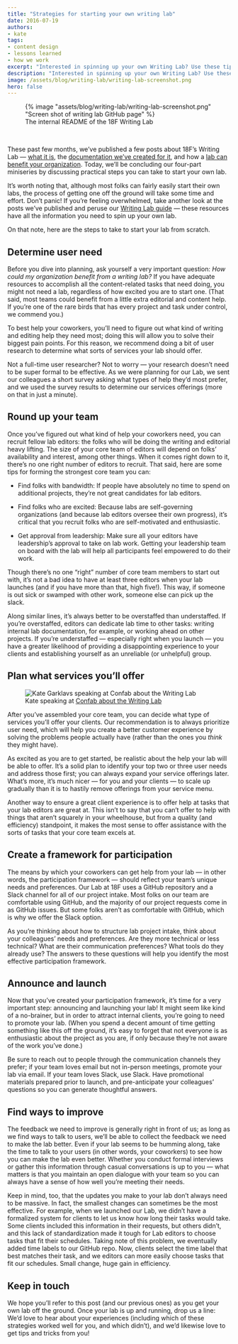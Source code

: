 ```yaml
---
title: "Strategies for starting your own writing lab"
date: 2016-07-19
authors:
- kate
tags:
- content design
- lessons learned
- how we work
excerpt: "Interested in spinning up your own Writing Lab? Use these tips as your starting point."
description: "Interested in spinning up your own Writing Lab? Use these tips as your starting point."
image: /assets/blog/writing-lab/writing-lab-screenshot.png
hero: false
---
```


<figure>
	{% image "assets/blog/writing-lab/writing-lab-screenshot.png" "Screen shot of writing lab GitHub page" %}
	<figcaption>The internal README of the 18F Writing Lab</figcaption>
</figure>
<br>

These past few months, we’ve published a few posts about 18F’s Writing Lab — [what it is](https://18f.gsa.gov/2016/01/22/18f-writing-lab/), the [documentation we’ve created for it](https://18f.gsa.gov/2016/04/28/a-guide-to-the-18f-writing-lab/), and how a [lab can benefit your organization](https://18f.gsa.gov/2016/06/30/6-ways-a-writing-lab-will-help-your-organization/). Today, we’ll be concluding our four-part miniseries by discussing practical steps you can take to start your own lab.

It’s worth noting that, although most folks can fairly easily start their own labs, the process of getting one off the ground will take some time and effort. Don’t panic! If you’re feeling overwhelmed, take another look at the posts we’ve published and peruse our [Writing Lab guide](https://pages.18f.gov/writing-lab-guide/) — these resources have all the information you need to spin up your own lab.

On that note, here are the steps to take to start your lab from scratch.

## Determine user need

Before you dive into planning, ask yourself a very important question: *How could my organization benefit from a writing lab?* If you have adequate resources to accomplish all the content-related tasks that need doing, you might not need a lab, regardless of how excited you are to start one. (That said, most teams could benefit from a little extra editorial and content help. If you’re one of the rare birds that has every project and task under control, we commend you.)

To best help your coworkers, you’ll need to figure out what kind of writing and editing help they need most; doing this will allow you to solve their biggest pain points. For this reason, we recommend doing a bit of user research to determine what sorts of services your lab should offer.

Not a full-time user researcher? Not to worry — your research doesn’t need to be super formal to be effective. As we were planning for our Lab, we sent our colleagues a short survey asking what types of help they’d most prefer, and we used the survey results to determine our services offerings (more on that in just a minute). 

## Round up your team

Once you’ve figured out what kind of help your coworkers need, you can recruit fellow lab editors: the folks who will be doing the writing and editorial heavy lifting. The size of your core team of editors will depend on folks’ availability and interest, among other things. When it comes right down to it, there’s no one right number of editors to recruit. That said, here are some tips for forming the strongest core team you can:

* Find folks with bandwidth: If people have absolutely no time to spend on additional projects, they’re not great candidates for lab editors.

* Find folks who are excited: Because labs are self-governing organizations (and because lab editors oversee their own progress), it’s critical that you recruit folks who are self-motivated and enthusiastic.

* Get approval from leadership: Make sure all your editors have leadership’s approval to take on lab work. Getting your leadership team on board with the lab will help all participants feel empowered to do their work.

Though there’s no one “right” number of core team members to start out with, it’s not a bad idea to have at least three editors when your lab launches (and if you have more than that, high five!). This way, if someone is out sick or swamped with other work, someone else can pick up the slack.

Along similar lines, it’s always better to be overstaffed than understaffed. If you’re overstaffed, editors can dedicate lab time to other tasks: writing internal lab documentation, for example, or working ahead on other projects. If you’re understaffed — especially right when you launch — you have a greater likelihood of providing a disappointing experience to your clients and establishing yourself as an unreliable (or unhelpful) group.

## Plan what services you’ll offer

<figure>
	<img class="image-reduce right-aligned" src="{{site.baseurl}}/assets/blog/writing-lab/kate-garklavs-confab.jpg" alt="Kate Garklavs speaking at Confab about the Writing Lab">
	<figcaption class="right-aligned-cap">Kate speaking at <a href="https://youtu.be/FQVZJKR2Tk4?list=PLnoM8YHGYeM0ZvGiPQO6mHUHJxUEsmoZv">Confab about the Writing Lab</a></figcaption>
</figure>


After you’ve assembled your core team, you can decide what type of services you’ll offer your clients. Our recommendation is to always prioritize user need, which will help you create a better customer experience by solving the problems people actually have (rather than the ones you _think_ they might have). 

As excited as you are to get started, be realistic about the help your lab will be able to offer. It’s a solid plan to identify your top two or three user needs and address those first; you can always expand your service offerings later. What’s more, it’s much nicer — for you and your clients — to scale up gradually than it is to hastily remove offerings from your service menu.

Another way to ensure a great client experience is to offer help at tasks that your lab editors are great at. This isn’t to say that you can’t offer to help with things that aren’t squarely in your wheelhouse, but from a quality (and efficiency) standpoint, it makes the most sense to offer assistance with the sorts of tasks that your core team excels at.

## Create a framework for participation 

The means by which your coworkers can get help from your lab — in other words, the participation framework — should reflect your team’s unique needs and preferences. Our Lab at 18F uses a GitHub repository and a Slack channel for all of our project intake. Most folks on our team are comfortable using GitHub, and the majority of our project requests come in as GitHub issues. But some folks aren’t as comfortable with GitHub, which is why we offer the Slack option.

As you’re thinking about how to structure lab project intake, think about your colleagues’ needs and preferences. Are they more technical or less technical? What are their communication preferences? What tools do they already use? The answers to these questions will help you identify the most effective participation framework.

## Announce and launch

Now that you’ve created your participation framework, it’s time for a very important step: announcing and launching your lab! It might seem like kind of a no-brainer, but in order to attract internal clients, you’re going to need to promote your lab. (When you spend a decent amount of time getting something like this off the ground, it’s easy to forget that not everyone is as enthusiastic about the project as you are, if only because they’re not aware of the work you’ve done.)

Be sure to reach out to people through the communication channels they prefer; if your team loves email but not in-person meetings, promote your lab via email. If your team loves Slack, use Slack. Have promotional materials prepared prior to launch, and pre-anticipate your colleagues’ questions so you can generate thoughtful answers. 

## Find ways to improve

The feedback we need to improve is generally right in front of us; as long as we find ways to talk to users, we’ll be able to collect the feedback we need to make the lab better. Even if your lab seems to be humming along, take the time to talk to your users (in other words, your coworkers) to see how you can make the lab even better. Whether you conduct formal interviews or gather this information through casual conversations is up to you — what matters is that you maintain an open dialogue with your team so you can always have a sense of how well you’re meeting their needs.

Keep in mind, too, that the updates you make to your lab don’t always need to be massive. In fact, the smallest changes can sometimes be the most effective. For example, when we launched our Lab, we didn’t have a formalized system for clients to let us know how long their tasks would take. Some clients included this information in their requests, but others didn’t, and this lack of standardization made it tough for Lab editors to choose tasks that fit their schedules. Taking note of this problem, we eventually added time labels to our GitHub repo. Now, clients select the time label that best matches their task, and we editors can more easily choose tasks that fit our schedules. Small change, huge gain in efficiency.

## Keep in touch

We hope you’ll refer to this post (and our previous ones) as you get your own lab off the ground. Once your lab is up and running, drop us a line: We’d love to hear about your experiences (including which of these strategies worked well for you, and which didn’t), and we’d likewise love to get tips and tricks from you!
